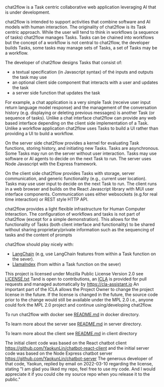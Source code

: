 chat2flow is a Task centric collaborative web application leveraging AI that is under development.

chat2flow is intended to support activities that combine software and AI models with human interaction. The originality of chat2flow is its Task centric approach. While the user will tend to think in workflows (a sequence of tasks) chat2flow manages Tasks. Tasks can be chained into workflows but the concept of a workflow is not central to chat2flow, the developer builds Tasks, some tasks may manage sets of Tasks, a set of Tasks may be a workflow. 

The developer of chat2flow designs Tasks that consist of:
* a textual specification (in Javascript syntax) of thé inputs and outputs the task may use
* an optional client side component that interacts with a user and updates the task
* a server side function that updates the task

For example, a chat application is a very simple Task (receive user input return language model response) and the management of the conversation history (e.g. displaying or deleting previous messages) is another Task (or sequence of tasks). Unlike a chat interface chat2flow can provide any web based interface depending on the client side implementation of a Task. Unlike a workflow application chat2flow uses Tasks to build a UI rather than providing a UI to build a workflow.

On the server side chat2flow provides a kernel for evaluating Task functions, storing history, and initiating new Tasks. Tasks are asynchronous. Some Tasks may run on the server without user interaction. Tasks may use software or AI agents to decide on the next Task to run. The server uses Node Javascript with the Express framework.  

On the client side chat2flow provides Tasks with storage, server communication, and generic functionality (e.g., current user location). Tasks may use user input to decide on the next Task to run. The client runs in a web browser and builds on the React Javascript library with MUI user interface components. Communication uses either websockets (e.g.for real time interaction) or REST style HTTP API.

chat2flow provides a light flexible infrastructure for Human Computer Interaction. The configuration of workflows and tasks is not part of chat2flow (except for a simple demonstration). This allows for the functionality of Tasks (both client interface and functionality) to be shared without sharing proprietary/private information such as the sequencing of tasks and the content of prompts

chat2flow should play nicely with:
* [LangChain](https://langchain.com/) (e.g, use LangChain features from within a Task function on the sever).
* [LlamaIndex](https://pypi.org/project/gpt-index/) (from within a Task function on the sever)

This project is licensed under Mozilla Public License Version 2.0 see [LICENSE.txt](LICENSE.txt) Tand is open to contributions, an [ICLA](ICLA.txt) is provided for pull requests and managed automatically by https://cla-assistant.io An important part of the ICLA allows the Project Owner to change the project license in the future. If the license is changed in the future, the source code prior to the change would still be available under the MPL 2.0 i.e., anyone could fork the MPL 2.0 project and continue using/developing chat2flow.

To run chat2flow with docker see [README.md](docker/README.md) in docker directory.

To learn more about the server see [README.md](server/README.md) in server directory.

To learn more about the client see [README.md](client/README.md) in client directory

The initial client code was based on the React chatbot client https://github.com/YaokunLin/chatbot-react-client and the initial server code was based on the Node Express chatbot server https://github.com/YaokunLin/chatbot-server The generous developer of that code, Yaokun, replied by email on 2022-03-10 regarding the license, stating "I am glad you liked my repo, feel free to use my code. And I would appreciate it if you could cite my source repo when you release it to the public."
